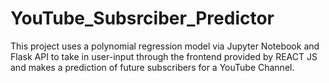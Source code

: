 # YouTube_Subsrciber_Predictor
This project uses a polynomial regression model via Jupyter Notebook and Flask API to take in user-input through the frontend provided by REACT JS and makes a prediction of future subscribers for a YouTube Channel.
